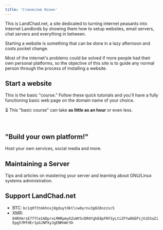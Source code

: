 ```yaml
---
title: 'Станислав Козин'
---
```


This is LandChad.net, a site dedicated to turning internet peasants into Internet Landlords by showing them how to setup websites, email servers, chat servers and everything in between.

Starting a website is something that can be done in a lazy afternoon and costs pocket change.

Most of the internet's problems could be solved if more people had their own personal platforms, so the objective of this site is to guide any normal person through the process of installing a website.

## Start a website

<div>

<div class=left>

This is the basic "course." Follow these quick tutorials and you'll have a fully functioning basic web page on the domain name of your choice.

⏳ This "basic course" can take **as little as an hour** or even less.

</div>

<div class=right>


</div>
<br>
</div>



## "Build your own platform!"


Host your own services, social media and more.

## Maintaining a Server

Tips and articles on mastering your server and learning about GNU/Linux systems administration.

## Support LandChad.net

- BTC: `bc1q9f3tmkhnxj8gduytdktlcw8yrnx3g028nzzsc5`
- XMR: `84RXmrsE7ffCe1ADprxLMHRpmyhZuWYScDR4YghE8pFRFSyLtiZFYwD6EPijVzD3aZiEpg57MfHEr1pGJNPXyJgENMnWrSh`